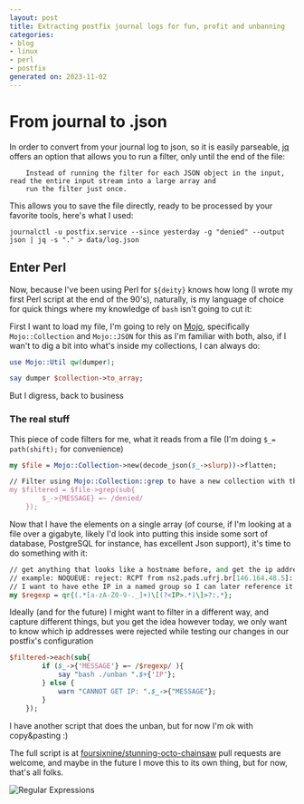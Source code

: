 ```yaml
---
layout: post
title: Extracting postfix journal logs for fun, profit and unbanning
categories:
- blog
- linux
- perl
- postfix
generated on: 2023-11-02
---
```


# From journal to .json

In order to convert from your journal log to json, so it is easily parseable, [jq](https://jqlang.github.io/jq/) offers an option
that allows you to run a filter, only until the end of the file:

```text
    Instead of running the filter for each JSON object in the input, read the entire input stream into a large array and
    run the filter just once.
```

This allows you to save the file directly, ready to be processed by your favorite tools, here's what I used:

`journalctl -u postfix.service --since yesterday -g "denied" --output json | jq -s "." > data/log.json`

## Enter Perl

Now, because I've been using Perl for `${deity}` knows how long (I wrote my first Perl script at the end of the 90's),
naturally, is my language of choice for quick things where my knowledge of `bash` isn't going to cut it:

First I want to load my file, I'm going to rely on [Mojo](https://docs.mojolicious.org/Mojo), specifically 
`Mojo::Collection` and `Mojo::JSON` for this as I'm familiar with both, also, if I wan't to dig a bit into what's inside
my collections, I can always do:

```perl
use Mojo::Util qw(dumper);

say dumper $collection->to_array;
```

But I digress, back to business

### The real stuff

This piece of code filters for me, what it reads from a file (I'm doing `$_= path(shift);` for convenience)

```perl
my $file = Mojo::Collection->new(decode_json($_->slurp))->flatten;

// Filter using Mojo::Collection::grep to have a new collection with the data I'm interested in
my $filtered = $file->grep(sub{ 
        $_->{MESSAGE} =~ /denied/
    });
```

Now that I have the elements on a single array (of course, if I'm looking at a file over a gigabyte, likely I'd look into
putting this inside some sort of database, PostgreSQL for instance, has excellent Json support), it's time to do something
with it:

```perl
// get anything that looks like a hostname before, and get the ip address
// example: NOQUEUE: reject: RCPT from ns2.pads.ufrj.br[146.164.48.5]: 554 5.7.1 <relaytest@antispam-ufrj.pads.ufrj.br>:
// I want to have ethe IP in a named group so I can later reference it with `$+{'IP'}`
my $regexp = qr{(.*[a-zA-Z0-9-._]+)\[(?<IP>.*)\]>?:.*};
```

Ideally (and for the future) I might want to filter in a different way, and capture different things, but you get the idea
however today, we only want to know which ip addresses were rejected while testing our changes in our postfix's configuration

```perl
$filtered->each(sub{
        if ($_->{'MESSAGE'} =~ /$regexp/ ){
            say "bash ./unban ".$+{'IP'};
        } else {
            warn "CANNOT GET IP: ".$_->{"MESSAGE"};
        }
    });
```

I have another script that does the unban, but for now I'm ok with copy&pasting :)

The full script is at [foursixnine/stunning-octo-chainsaw](https://github.com/foursixnine/stunning-octo-chainsaw/blob/master/postfix-logparser/logparser.pl)
pull requests are welcome, and maybe in the future I move this to its own thing, but for now, that's all folks.

![Regular Expressions](https://imgs.xkcd.com/comics/regular_expressions.png)
